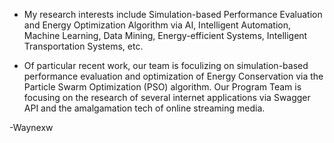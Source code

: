 - My research interests include Simulation-based Performance Evaluation and Energy Optimization Algorithm via AI, Intelligent Automation, Machine Learning, Data Mining, Energy-efficient Systems, Intelligent Transportation Systems, etc.

- Of particular recent work, our team is foculizing on simulation-based performance evaluation and optimization of Energy Conservation via the Particle Swarm Optimization (PSO) algorithm. Our Program Team is focusing on the research of several internet applications via Swagger API and the amalgamation tech of online streaming media.

-Waynexw
